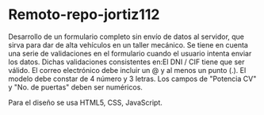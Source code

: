 # Remoto-repo-jortiz112
Desarrollo de un formulario completo sin envío de datos al servidor, que sirva para dar de alta vehículos en un  taller mecánico.
Se tiene en cuenta una serie de validaciones en el formulario cuando el usuario intenta enviar los datos. Dichas validaciones consistentes en:El DNI / CIF tiene que ser válido. 
El correo electrónico debe incluir un @ y al menos un punto (.).
El modelo debe constar de 4 número y 3 letras.
Los campos de "Potencia CV" y "No. de puertas" deben ser numéricos.

Para el diseño se usa HTML5, CSS, JavaScript.
